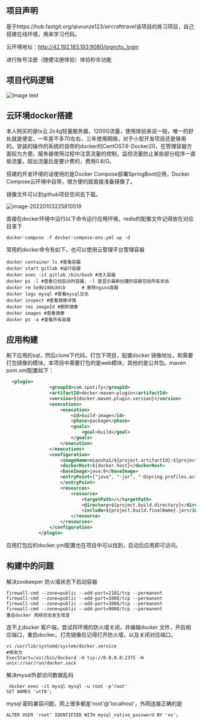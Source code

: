## 项目声明
基于https://hub.fastgit.org/qiurunze123/aircrafttravel该项目的练习项目，自己搭建在线环境，用来学习代码。

云环境地址：http://42.192.183.193:9080/login/to_login

进行账号注册（随便注册体验）体验秒杀功能

## 项目代码逻辑
![Image text](https://raw.fastgit.org/luozijing/miaoShaPractice/main/miaosha1/jpg/%E7%A7%92%E6%9D%80%E6%B5%81%E7%A8%8B.jpg)
## 云环境docker搭建

本人购买的是tx云 2c4g轻量服务器，1200G流量，使用体验来说一般，唯一的好处就是便宜，一年差不多70左右，三年使用期限，对于小型开发项目还是够用的。安装的操作的系统的自带的docker的CentOS7.6-Docker20，在管理容器方面较为方便。服务器使用过程中注意流量的控制，监控流量防止某些部分程序一直偷流量，超出流量后是要计费的，费用0.8/G。

搭建的开发环境的话使用的是Docker Compose部署SpringBoot应用，Docker Compose云环境中自带，很方便的就直接准备镜像了。

镜像文件可以到github项目空间去下载。

![image-20220103225810519](C:\Users\煎饼果子\AppData\Roaming\Typora\typora-user-images\image-20220103225810519.png)

直接在docker环境中运行以下命令运行应用环境，redis的配置文件记得放在对应目录下

```shell
docker-compose -f docker-compose-env.yml up -d
```

常用的docker命令有如下，也可以使用云管理平台管理容器

```shell
docker container ls #查看容器
docker start gitlab #运行容器
docker exec -it gitlab /bin/bash #进入容器
docker ps -l #查看已经启动的容器, -l 是显示最新创建的容器包括所有状态
docker rm 5e9b198b3dcb      # 删除nginx容器
docker logs mysql #查看mysql日志
docker inspect #查看镜像详情
docker rmi imageId #删除镜像
docker images #查看镜像
docker ps -a #查看所有容器
```

## 应用构建

刷下应用的sql，然后clone下代码，打包下项目，配置docker 镜像地址，和需要打包镜像的模块，本项目中需要打包的是web模块，其他的是公共包。maven pom.xml配置如下：

```xml
  <plugin>
                <groupId>com.spotify</groupId>
                <artifactId>docker-maven-plugin</artifactId>
                <version>${docker.maven.plugin.version}</version>
                <executions>
                    <execution>
                        <id>build-image</id>
                        <phase>package</phase>
                        <goals>
                            <goal>build</goal>
                        </goals>
                    </execution>
                </executions>
                <configuration>
                    <imageName>miaosha1/${project.artifactId}:${project.version}</imageName>
                    <dockerHost>${docker.host}</dockerHost>
                    <baseImage>java:8</baseImage>
                    <entryPoint>["java", "-jar", "-Dspring.profiles.active=prod","/${project.build.finalName}.jar"]
                    </entryPoint>
                    <resources>
                        <resource>
                            <targetPath>/</targetPath>
                            <directory>${project.build.directory}</directory>
                            <include>${project.build.finalName}.jar</include>
                        </resource>
                    </resources>
                </configuration>
            </plugin>
```

应用打包后的docker.yml配置也在项目中可以找到，启动后应用即可访问。

## 构建中的问题

解决zookeeper 防火墙状态下启动容器

```shell
firewall-cmd --zone=public --add-port=2181/tcp --permanent
firewall-cmd --zone=public --add-port=2888/tcp --permanent
firewall-cmd --zone=public --add-port=3888/tcp --permanent
firewall-cmd --zone=public --add-port=9080/tcp --permanent
重启docker 网络状态发生改变
```

连不上docker 客户端，尝试将环境的防火墙关闭，并编辑docker 文件，开启相应端口，重启docker。打完镜像后记得打开防火墙，以及关闭对应端口。

```shell
vi /usr/lib/systemd/system/docker.service
#修改为
ExecStart=/usr/bin/dockerd -H tcp://0.0.0.0:2375 -H unix://var/run/docker.sock
```

解决mysal外部访问数据乱码

```shell
 docker exec -it mysql mysql -u root -p'root'
SET NAMES 'utf8';
```

mysql  密码兼容问题，网上很多都是'root'@'localhost'，外网连接正确的是

```
ALTER USER 'root' IDENTIFIED WITH mysql_native_password BY 'xx';
```





